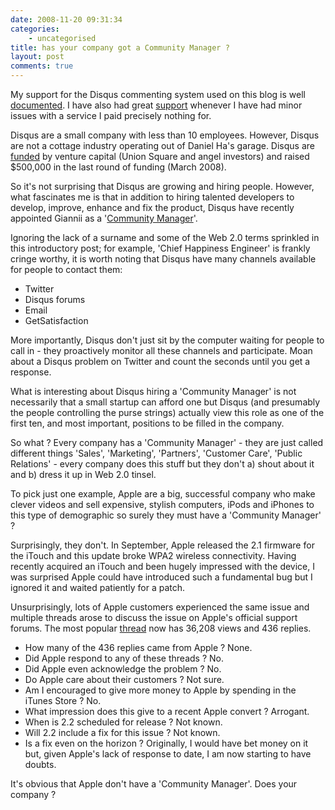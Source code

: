 ```yaml
---
date: 2008-11-20 09:31:34
categories:
    - uncategorised
title: has your company got a Community Manager ?
layout: post
comments: true
---
```

My support for the Disqus commenting system used on this blog is well
[documented](http://www.nbrightside.com/blog/2008/04/09/25-reasons-you-should-use-disqus/).
I have also had great
[support](http://www.nbrightside.com/blog/2008/08/14/in-praise-of-disqus)
whenever I have had minor issues with a service I paid precisely nothing
for.

Disqus are a small company with less than 10 employees. However, Disqus
are not a cottage industry operating out of Daniel Ha's garage. Disqus
are [funded](http://www.unionsquareventures.com/2008/03/disqus.html) by
venture capital (Union Square and angel investors) and raised $500,000
in the last round of funding (March 2008).

So it's not surprising that Disqus are growing and hiring people.
However, what fascinates me is that in addition to hiring talented
developers to develop, improve, enhance and fix the product, Disqus have
recently appointed Giannii as a '[Community
Manager](http://blog.disqus.net/2008/11/19/what-is-a-communty-manager-who-is-giannii/)'.

Ignoring the lack of a surname and some of the Web 2.0 terms sprinkled
in this introductory post; for example, 'Chief Happiness Engineer' is
frankly cringe worthy, it is worth noting that Disqus have many channels
available for people to contact them:

-   Twitter
-   Disqus forums
-   Email
-   GetSatisfaction

More importantly, Disqus don't just sit by the computer waiting for
people to call in - they proactively monitor all these channels and
participate. Moan about a Disqus problem on Twitter and count the
seconds until you get a response.

What is interesting about Disqus hiring a 'Community Manager' is not
necessarily that a small startup can afford one but Disqus (and
presumably the people controlling the purse strings) actually view this
role as one of the first ten, and most important, positions to be filled
in the company.

So what ? Every company has a 'Community Manager' - they are just called
different things 'Sales', 'Marketing', 'Partners', 'Customer Care',
'Public Relations' - every company does this stuff but they don't a)
shout about it and b) dress it up in Web 2.0 tinsel.

To pick just one example, Apple are a big, successful company who make
clever videos and sell expensive, stylish computers, iPods and iPhones
to this type of demographic so surely they must have a 'Community
Manager' ?

Surprisingly, they don't. In September, Apple released the 2.1 firmware
for the iTouch and this update broke WPA2 wireless connectivity. Having
recently acquired an iTouch and been hugely impressed with the device, I
was surprised Apple could have introduced such a fundamental bug but I
ignored it and waited patiently for a patch.

Unsurprisingly, lots of Apple customers experienced the same issue and
multiple threads arose to discuss the issue on Apple's official support
forums. The most popular
[thread](http://discussions.apple.com/thread.jspa?threadID=1703504&tstart=180)
now has 36,208 views and 436 replies.

-   How many of the 436 replies came from Apple ? None.
-   Did Apple respond to any of these threads ? No.
-   Did Apple even acknowledge the problem ? No.
-   Do Apple care about their customers ? Not sure.
-   Am I encouraged to give more money to Apple by spending in the
    iTunes Store ? No.
-   What impression does this give to a recent Apple convert ? Arrogant.
-   When is 2.2 scheduled for release ? Not known.
-   Will 2.2 include a fix for this issue ? Not known.
-   Is a fix even on the horizon ? Originally, I would have bet money on
    it but, given Apple's lack of response to date, I am now starting to
    have doubts.

It's obvious that Apple don't have a 'Community Manager'. Does your
company ?
